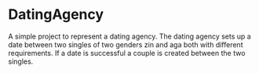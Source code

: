 # DatingAgency
A simple project to represent a dating agency. 
The dating agency sets up a date between two singles 
of two genders zin and aga both with different requirements. 
If a date is successful a couple is created between the two singles.  
